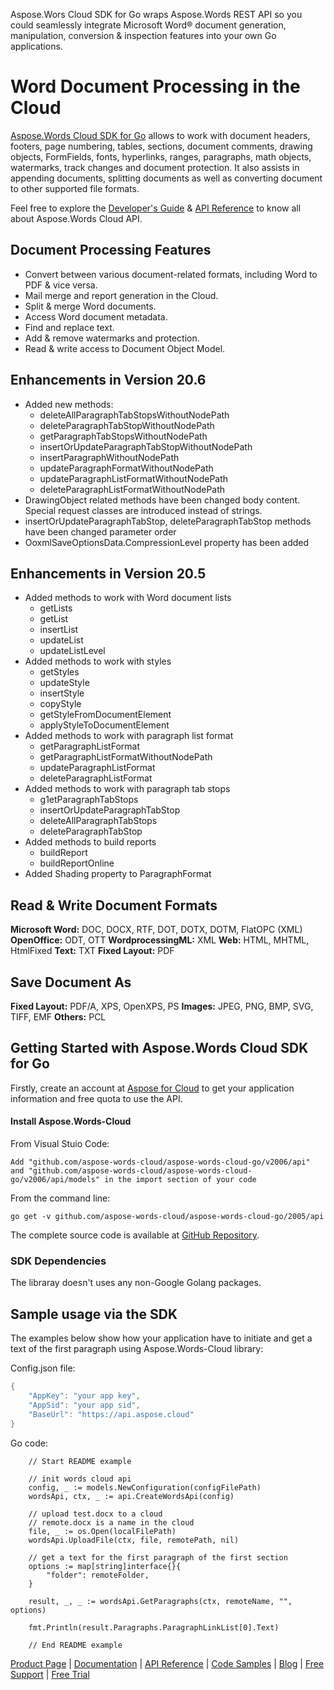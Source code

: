 Aspose.Wors Cloud SDK for Go wraps Aspose.Words REST API so you could seamlessly integrate Microsoft Word® document generation, manipulation, conversion & inspection features into your own Go applications.

# Word Document Processing in the Cloud

[Aspose.Words Cloud SDK for Go](https://products.aspose.cloud/words/go) allows to work with document headers, footers, page numbering, tables, sections, document comments, drawing objects, FormFields, fonts, hyperlinks, ranges, paragraphs, math objects, watermarks, track changes and document protection. It also assists in appending documents, splitting documents as well as converting document to other supported file formats. 

Feel free to explore the [Developer's Guide](https://docs.aspose.cloud/display/wordscloud/Developer+Guide) & [API Reference](https://apireference.aspose.cloud/words/) to know all about Aspose.Words Cloud API. 

## Document Processing Features

- Convert between various document-related formats, including Word to PDF & vice versa.
- Mail merge and report generation in the Cloud.
- Split & merge Word documents.
- Access Word document metadata.
- Find and replace text.
- Add & remove watermarks and protection.
- Read & write access to Document Object Model.

## Enhancements in Version 20.6

- Added new methods:
  - deleteAllParagraphTabStopsWithoutNodePath
  - deleteParagraphTabStopWithoutNodePath
  - getParagraphTabStopsWithoutNodePath
  - insertOrUpdateParagraphTabStopWithoutNodePath
  - insertParagraphWithoutNodePath
  - updateParagraphFormatWithoutNodePath
  - updateParagraphListFormatWithoutNodePath
  - deleteParagraphListFormatWithoutNodePath
- DrawingObject related methods have been changed body content. Special request classes are introduced instead of strings.
- insertOrUpdateParagraphTabStop, deleteParagraphTabStop methods have been changed parameter order
- OoxmlSaveOptionsData.CompressionLevel property has been added

## Enhancements in Version 20.5

- Added methods to work with Word document lists
  - getLists
  - getList
  - insertList
  - updateList
  - updateListLevel
- Added methods to work with styles
  - getStyles
  - updateStyle
  - insertStyle
  - copyStyle
  - getStyleFromDocumentElement
  - applyStyleToDocumentElement
- Added methods to work with paragraph list format
  - getParagraphListFormat
  - getParagraphListFormatWithoutNodePath
  - updateParagraphListFormat
  - deleteParagraphListFormat
- Added methods to work with paragraph tab stops
  - g1etParagraphTabStops
  - insertOrUpdateParagraphTabStop
  - deleteAllParagraphTabStops
  - deleteParagraphTabStop
- Added methods to build reports
  - buildReport
  - buildReportOnline
- Added Shading property to ParagraphFormat

## Read & Write Document Formats

**Microsoft Word:** DOC, DOCX, RTF, DOT, DOTX, DOTM, FlatOPC (XML)
**OpenOffice:** ODT, OTT
**WordprocessingML:** XML
**Web:** HTML, MHTML, HtmlFixed
**Text:** TXT
**Fixed Layout:** PDF

## Save Document As

**Fixed Layout:** PDF/A, XPS, OpenXPS, PS
**Images:** JPEG, PNG, BMP, SVG, TIFF, EMF
**Others:** PCL

## Getting Started with Aspose.Words Cloud SDK for Go

Firstly, create an account at [Aspose for Cloud](https://dashboard.aspose.cloud/#/apps) to get your application information and free quota to use the API. 

#### Install Aspose.Words-Cloud

From Visual Stuio Code:

	Add "github.com/aspose-words-cloud/aspose-words-cloud-go/v2006/api" and "github.com/aspose-words-cloud/aspose-words-cloud-go/v2006/api/models" in the import section of your code

From the command line:

	go get -v github.com/aspose-words-cloud/aspose-words-cloud-go/2005/api

The complete source code is available at [GitHub Repository](https://github.com/aspose-words-cloud/aspose-words-cloud-go).

### SDK Dependencies

The libraray doesn't uses any non-Google Golang packages.

## Sample usage via the SDK

The examples below show how your application have to initiate and get a text of the first paragraph using Aspose.Words-Cloud library:

Config.json file:
```csharp
{
	"AppKey": "your app key",
	"AppSid": "your app sid",
	"BaseUrl": "https://api.aspose.cloud"
} 
```
Go code:

```
	// Start README example

	// init words cloud api
	config, _ := models.NewConfiguration(configFilePath)
	wordsApi, ctx, _ := api.CreateWordsApi(config)

	// upload test.docx to a cloud
	// remote.docx is a name in the cloud
	file, _ := os.Open(localFilePath)
	wordsApi.UploadFile(ctx, file, remotePath, nil)

	// get a text for the first paragraph of the first section
	options := map[string]interface{}{
		"folder": remoteFolder,
	}

	result, _, _ := wordsApi.GetParagraphs(ctx, remoteName, "", options)

	fmt.Println(result.Paragraphs.ParagraphLinkList[0].Text)

	// End README example
```

[Product Page](https://products.aspose.cloud/words/go) | [Documentation](https://docs.aspose.cloud/display/wordscloud/Home) | [API Reference](https://apireference.aspose.cloud/words/) | [Code Samples](https://github.com/aspose-words-cloud/aspose-words-cloud-go) | [Blog](https://blog.aspose.cloud/category/words/) | [Free Support](https://forum.aspose.cloud/c/words) | [Free Trial](https://dashboard.aspose.cloud/#/apps)
